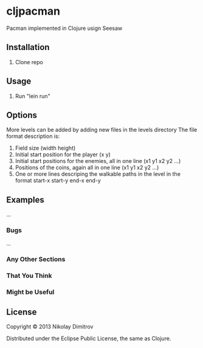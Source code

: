 # cljpacman

Pacman implemented in Clojure usign Seesaw

## Installation

1. Clone repo

## Usage

1. Run "lein run"

## Options

More levels can be added by adding new files in the levels directory
The file format description is:
1. Field size (width height)
2. Initial start position for the player (x y)
3. Initial start positions for the enemies, all in one line (x1 y1 x2 y2 ...)
4. Positions of the coins, again all in one line (x1 y1 x2 y2 ...)
5. One or more lines descriping the walkable paths in the level in the format start-x start-y end-x end-y

## Examples

...

### Bugs

...

### Any Other Sections
### That You Think
### Might be Useful

## License

Copyright © 2013 Nikolay Dimitrov

Distributed under the Eclipse Public License, the same as Clojure.
